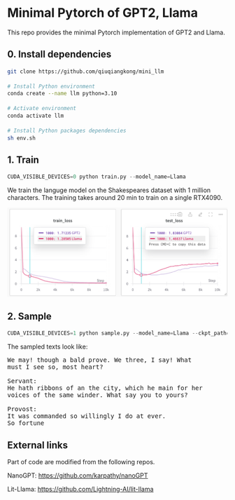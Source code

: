 # Minimal Pytorch of GPT2, Llama

This repo provides the minimal Pytorch implementation of GPT2 and Llama.

## 0. Install dependencies

```bash
git clone https://github.com/qiuqiangkong/mini_llm

# Install Python environment
conda create --name llm python=3.10

# Activate environment
conda activate llm

# Install Python packages dependencies
sh env.sh
```

## 1. Train

```python
CUDA_VISIBLE_DEVICES=0 python train.py --model_name=Llama
```

We train the languge model on the Shakespeares dataset with 1 million characters. The training takes around 20 min to train on a single RTX4090. 

![Training & Validation Loss](assets/loss.png)

## 2. Sample

```python
CUDA_VISIBLE_DEVICES=1 python sample.py --model_name=Llama --ckpt_path="checkpoints/train/Llama/step=10000.pth"
```

The sampled texts look like:

<pre>
We may! though a bald prove. We three, I say! What                    
must I see so, most heart?

Servant:
He hath ribbons of an the city, which he main for her
voices of the same winder. What say you to yours?

Provost:
It was commanded so willingly I do at ever.
So fortune
</pre>

## External links

Part of code are modified from the following repos.

NanoGPT: https://github.com/karpathy/nanoGPT

Lit-Llama: https://github.com/Lightning-AI/lit-llama